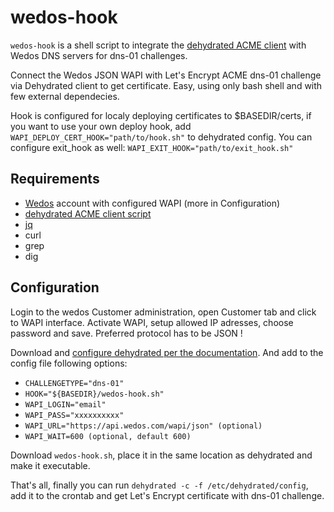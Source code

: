 # wedos-hook
`wedos-hook` is a shell script to integrate the [dehydrated ACME client](https://github.com/lukas2511/dehydrated) with Wedos DNS servers for dns-01 challenges. 

Connect the Wedos JSON WAPI with Let's Encrypt ACME dns-01 challenge via Dehydrated client to get certificate. Easy, using only bash shell and with few external dependecies.

Hook is configured for localy deploying certificates to $BASEDIR/certs, if you want to use your own deploy hook, add `WAPI_DEPLOY_CERT_HOOK="path/to/hook.sh"` to dehydrated config. You can configure exit_hook as well: `WAPI_EXIT_HOOK="path/to/exit_hook.sh"`

## Requirements
- [Wedos](https://wedos.com/) account with configured WAPI (more in Configuration)
- [dehydrated ACME client script]([https://github.com/lukas2511/dehydrated](https://github.com/dehydrated-io/dehydrated))
- [jq](https://stedolan.github.io/jq/)
- curl
- grep
- dig

## Configuration
Login to the wedos Customer administration, open Customer tab and click to WAPI interface. Activate WAPI, setup allowed IP adresses, choose password and save. Preferred protocol has to be JSON !

Download and [configure dehydrated per the documentation](https://github.com/dehydrated-io/dehydrated/blob/master/README.md#getting-started). And add to the config file following options:
- `CHALLENGETYPE="dns-01"`
- `HOOK="${BASEDIR}/wedos-hook.sh"`
- `WAPI_LOGIN="email"`
- `WAPI_PASS="xxxxxxxxxx"`
- `WAPI_URL="https://api.wedos.com/wapi/json" (optional)`
- `WAPI_WAIT=600 (optional, default 600)`

Download `wedos-hook.sh`, place it in the same location as dehydrated and make it executable.

That's all, finally you can run `dehydrated -c -f /etc/dehydrated/config`, add it to the crontab and get Let's Encrypt certificate with dns-01 challenge.
